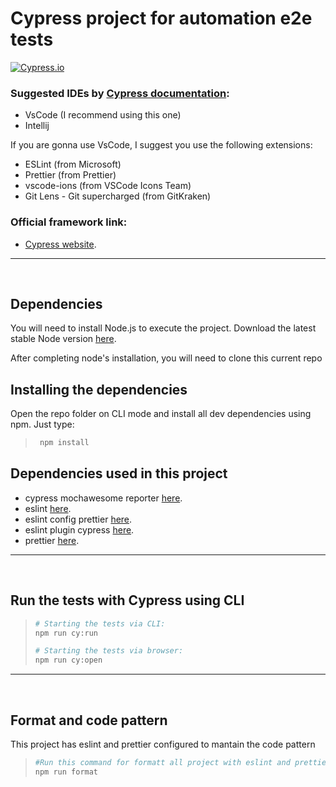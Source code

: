 # Cypress project for automation e2e tests

[![Cypress.io](https://img.shields.io/badge/tested%20with-Cypress-04C38E.svg)](https://www.cypress.io/)


### Suggested IDEs by [Cypress documentation](https://docs.cypress.io/guides/tooling/IDE-integration.html#Extensions-amp-Plugins):
- VsCode (I recommend using this one)
- Intellij

If you are gonna use VsCode, I suggest you use the following extensions:

- ESLint (from Microsoft)
- Prettier (from Prettier)
- vscode-ions (from VSCode Icons Team)
- Git Lens - Git supercharged (from GitKraken)

### Official framework link:

- [Cypress website](https://www.cypress.io/).

---
<br>

## Dependencies

You will need to install Node.js to execute the project.
Download the latest stable Node version [here](https://nodejs.org/en/).

After completing node's installation, you will need to clone this current repo

## Installing the dependencies

Open the repo folder on CLI mode and install all dev dependencies using npm.
Just type:

> ```bash
>  npm install
> ```

## Dependencies used in this project

- cypress mochawesome reporter [here](https://www.npmjs.com/package/wdio-mochawesome-reporter).
- eslint [here](https://www.npmjs.com/package/eslint).
- eslint config prettier [here](https://www.npmjs.com/package/eslint-config-prettier).
- eslint plugin cypress [here](https://www.npmjs.com/package/eslint-plugin-cypress).
- prettier [here](https://www.npmjs.com/package/prettier).

---
<br>

## Run the tests with Cypress using CLI

> ```bash
> # Starting the tests via CLI:
> npm run cy:run
>
># Starting the tests via browser:
> npm run cy:open
>
> ```

---
<br>

## Format and code pattern

This project has eslint and prettier configured to mantain the code pattern 

> ```bash
> #Run this command for formatt all project with eslint and prettier rules 
> npm run format
> ```

